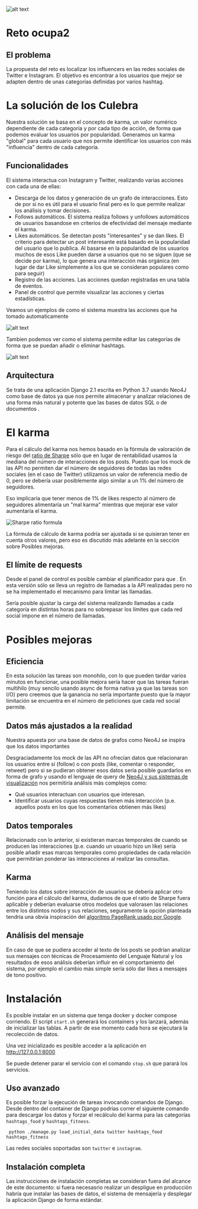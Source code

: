 ![alt text][logo]

[logo]: images/culebras.png "Los Culebra"

# Reto ocupa2

## El problema

La propuesta del reto es localizar los influencers en las redes sociales de Twitter e Instagram. El objetivo es encontrar a los usuarios que mejor se adapten dentro de unas categorías definidas por varios hashtag.

# La solución de los Culebra

Nuestra solución se basa en el concepto de karma, un valor numérico dependiente de cada categoría y por cada tipo de acción, de forma que podemos evaluar los usuarios por popularidad. Generamos un karma "global" para cada usuario que nos permite identificar los usuarios con más "influencia" dentro de cada categoría.

## Funcionalidades

El sistema interactua con Instagram y Twitter, realizando varias acciones con cada una de ellas:

- Descarga de los datos y generación de un grafo de interacciones. Esto de por si no es útil para el usuario final pero es lo que permite realizar los análisis y tomar decisiones.
- Follows automáticos. El sistema realiza follows y unfollows automáticos de usuarios basandose en criterios de efectividad del mensaje mediante el karma.
- Likes automáticos. Se detectan posts "interesantes" y se dan likes. El criterio para detectar un post interesante está basado en la popularidad del usuario que lo publica. Al basarse en la popularidad de los usuarios muchos de esos Like pueden darse a usuarios que no se siguen (que se decide por karma), lo que genera una interacción más orgánica (en lugar de dar Like simplemente a los que se consideran populares como para seguir)
- Registro de las acciones. Las acciones quedan registradas en una tabla de eventos.
- Panel de control que permite visualizar las acciones y ciertas estadísticas.

Veamos un ejemplos de como el sistema muestra las acciones que ha tomado automaticamente

![alt text][audit]

[audit]: images/audit.png "Informes de uso"

Tambien podemos ver como el sistema permite editar las categorías de forma que se puedan añadir o eliminar hashtags.

![alt text][categories]

[categories]: images/categories.png "Gestión dinámica de categorías"

## Arquitectura

Se trata de una aplicación Django 2.1 escrita en Python 3.7 usando Neo4J como base de datos ya que nos permite almacenar y analizar relaciones de una forma más natural y potente que las bases de datos SQL o de documentos .

# El karma

Para el cálculo del karma nos hemos basado en la fórmula de valoración de riesgo del [ratio de Sharpe](https://web.stanford.edu/~wfsharpe/art/sr/sr.htm) sólo que en lugar de rentabilidad usamos la mediana del número de interacciones de los posts. Puesto que los mock de las API no permiten dar el número de seguidores de todas las redes sociales (en el caso de Twitter) utilizamos un valor de referencia medio de 0, pero se debería usar posiblemente algo similar a un 1% del número de seguidores.

Eso implicaría que tener menos de 1% de likes respecto al número de seguidores alimentaría un "mal karma" mientras que mejorar ese valor aumentaría el karma.

![Sharpe ratio formula][sharpe]

[sharpe]: https://wikimedia.org/api/rest_v1/media/math/render/svg/f5f2465eebaadbf656a6dfc8ea1002f68a5c5739 "formula de sharpe"

La fórmula de cálculo de karma podría ser ajustada si se quisieran tener en cuenta otros valores, pero eso es discutido más adelante en la sección sobre Posibles mejoras.

## El límite de requests

Desde el panel de control es posible cambiar el planificador para que . En esta versión sólo se lleva un registro de llamadas a la API realizadas pero no se ha implementado el mecanismo para limitar las llamadas.

Sería posible ajustar la carga del sistema realizando llamadas a cada categoría en distintas horas para no sobrepasar los límites que cada red social impone en el número de llamadas.

# Posibles mejoras

## Eficiencia

En esta solución las tareas son monohilo, con lo que pueden tardar varios minutos en funcionar, una posible mejora sería hacer que las tareas fueran multihilo (muy sencilo usando async de forma nativa ya que las tareas son I/O) pero creemos que la ganancia no sería importante puesto que la mayor limitación se encuentra en el número de peticiones que cada red social permite.

## Datos más ajustados a la realidad

Nuestra apuesta por una base de datos de grafos como Neo4J se inspira que los datos importantes 

Desgraciadamente los mock de las API no ofrecían datos que relacionaran los usuarios entre sí (follow) o con posts (like,  comentar o responder, retweet) pero si se pudieran obtener esos datos sería posible guardarlos en forma de grafo y usando el lenguaje de query de [Neo4J y sus sistemas de visualización](https://neo4j.com/developer/cypher-query-language/) nos permitiría análisis más complejos como:

- Qué usuarios interactuan con usuarios que interesan.
- Identificar usuarios cuyas respuestas tienen más interacción (p.e. aquellos posts en los que los comentarios obtienen más likes)

## Datos temporales

Relacionado con lo anterior, si existieran marcas temporales de cuando se producen las interacciones (p.e. cuando un usuario hizo un like) sería posible añadir esas marcas temporales como propiedades de cada relación que permitirían ponderar las interacciones al realizar las consultas.

## Karma

Teniendo los datos sobre interacción de usuarios se debería aplicar otro función para el cálculo del karma, dudamos de que el ratio de Sharpe fuera aplicable y deberían evaluarse otros modelos que valorasen las relaciones entre los distintos nodos y sus relaciones, seguramente la opción planteada tendría una obvia inspiración del [algoritmo PageRank usado por Google](https://www.youtube.com/watch?v=b3fwA3EWCd8).

## Análisis del mensaje

En caso de que se pudiera acceder al texto de los posts se podrían analizar sus mensajes con técnicas de Procesamiento del Lenguaje Natural y los resultados de esos análisis deberían influir en el comportamiento del sistema, por ejemplo el cambio más simple sería sólo dar likes a mensajes de tono positivo.

# Instalación

Es posible instalar en un sistema que tenga docker y docker compose corriendo. El script `start.sh` generará los containers y los lanzará, además de inicializar las tablas. A partir de ese momento cada hora se ejecutará la recolección de datos.

Una vez inicializado es posible acceder a la aplicación en http://127.0.0.1:8000

Se puede detener parar el servicio con el comando `stop.sh` que parará los servicios.

## Uso avanzado

Es posible forzar la ejecución de tareas invocando comandos de Django. Desde dentro del container de Django podrías correr el siguiente comando para descargar los datos y forzar el recálculo del karma para las categorías `hashtags_food` y `hashtags_fitness`.

     python ./manage.py load_initial_data twitter hashtags_food hashtags_fitness

Las redes sociales soportadas son `twitter` e `instagram`.

## Instalación completa

Las instrucciones de instalación completas se consideran fuera del alcance de este documento: si fuera necesasrio realizar un despligue en producción habría que instalar las bases de datos, el sistema de mensajería y desplegar la aplicación Django de forma estándar.